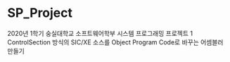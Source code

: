 # SP_Project
2020년 1학기 숭실대학교 소프트웨어학부 시스템 프로그래밍 프로젝트 1
ControlSection 방식의 SIC/XE 소스를 Object Program Code로 바꾸는 어셈블러 만들기
